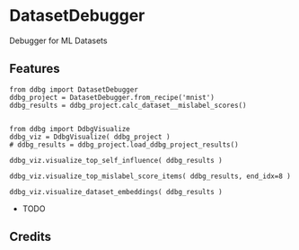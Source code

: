 # DatasetDebugger

Debugger for ML Datasets

## Features

```
from ddbg import DatasetDebugger
ddbg_project = DatasetDebugger.from_recipe('mnist')
ddbg_results = ddbg_project.calc_dataset__mislabel_scores()


from ddbg import DdbgVisualize
ddbg_viz = DdbgVisualize( ddbg_project )
# ddbg_results = ddbg_project.load_ddbg_project_results()

ddbg_viz.visualize_top_self_influence( ddbg_results )

ddbg_viz.visualize_top_mislabel_score_items( ddbg_results, end_idx=8 )

ddbg_viz.visualize_dataset_embeddings( ddbg_results )
```

- TODO

## Credits

